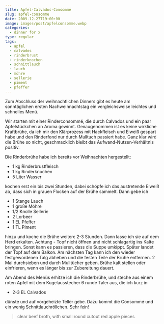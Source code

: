 ```yaml
---
title: Apfel-Calvados-Consommé
slug: apfel-consomme
date: 2009-12-27T19:00:00
image: images/post/apfelconsomme.webp
categories: 
  - dinner for x
type: regular
tags: 
  - apfel
  - calvados
  - rinderbrust
  - rinderknochen
  - schnittlauch
  - lauch
  - möhre
  - sellerie
  - piment
  - pfeffer
---
```


Zum Abschluss der weihnachtlichen Dinners gibt es heute am sonntäglichen ersten Nachweihnachtstag ein vergleichsweise leichtes und schnelles Menü.

Wir starten mit einer Rinderconsommé, die durch Calvados und ein paar Apfelstückchen an Aroma gewinnt. Genaugenommen ist es keine wirkliche Kraftbrühe, da ich mir den Klärprozess mit Hackfleisch und Eiweiß gespart habe und den Rinderfond nur durch Mulltuch passiert habe. Ganz klar wird die Brühe so nicht, geschmacklich bleibt das Aufwand-Nutzen-Verhältnis positiv.

Die Rinderbrühe habe ich bereits vor Weihnachten hergestellt:

* 1 kg Rinderbrustfleisch 
* 1 kg Rinderknochen 
* 5 Liter Wasser

kochen erst ein bis zwei Stunden, dabei schöpfe ich das austretende Eiweiß ab, dass sich in grauen Flocken auf der Brühe sammelt. Dann gebe ich

* 1 Stange Lauch 
* 1 große Möhre 
* 1/2 Knolle Sellerie 
* 2 Lorbeer 
* 1 EL Pfeffer 
* 1 TL Piment

hinzu und koche die Brühe weitere 2-3 Stunden. Dann lasse ich sie auf dem Herd erkalten. Achtung - Topf nicht öffnen und nicht schlagartig ins Kalte bringen. Sonst kann es passieren, dass die Suppe umkippt. Später landet der Topf auf dem Balkon. Am nächsten Tag kann ich den wieder festgewordenen Talg abheben und die festen Teile der Brühe entfernen. 2 Mal durchsieben und durch Mulltücher geben. Brühe kalt stellen oder einfrieren, wenn es länger bis zur Zubereitung dauert.

Am Abend des Menüs erhitze ich die Rinderbrühe, und steche aus einem roten Apfel mit dem Kugelausstecher 6 runde Taler aus, die ich kurz in 

* 2-3 EL Calvados 

dünste und auf vorgeheizte Teller gebe. Dazu kommt die Consommé und ein wenig Schnittlauchröllchen. Sehr fein!

> clear beef broth, with small round cutout red apple pieces 